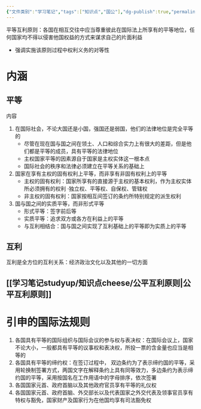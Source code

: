 ```yaml
---
{"文件类别":"学习笔记","tags":["知识点","国公"],"dg-publish":true,"permalink":"/学习笔记studyup/知识点cheese/平等互利原则/","dgPassFrontmatter":true,"created":"2024-09-25T20:10:22.286+08:00","updated":"2024-10-25T12:20:55.290+08:00"}
---
```


平等互利原则：各国在相互交往中应当尊重彼此在国际法上所享有的平等地位，任何国家均不得以侵害他国权益的方式来谋求自己的片面利益
- 强调实施该原则过程中权利义务的对等性

# 内涵
## 平等
内容
1. 在国际社会，不论大国还是小国，强国还是弱国，他们的法律地位是完全平等的
	- 尽管在现在国与国之间在领土、人口和综合实力上有很大的差距，但是他们都是平等的成员，具有平等的法律地位
	- 主权国家平等的因素源自于国家是主权实体这一根本点
	- 国际社会的秩序和法律必须建立在平等关系的基础上
2. 国家在享有主权的固有权利上平等，而非享有非固有权利上的平等
	- 主权的固有权利：国家所享有的直接源于主权的基本权利，作为主权实体所必须拥有的权利
	·独立权、平等权、自保权、管辖权
	- 非主权的固有权利：国家按相互间签订的条约所特别规定的派生权利
3. 国与国之间的实质平等，而非形式平等
	- 形式平等：签字前后等
	- 实质平等：追求双方或各方在利益上的平等
	- 与互利相结合：国与国之间实现了互利基础上的平等即为实质上的平等
## 互利
互利是全方位的互利关系：经济政治文化以及其他的一切方面
## [[学习笔记studyup/知识点cheese/公平互利原则\|公平互利原则]]

# 引申的国际法规则
1. 各国具有平等的国际组织与国际会议的参与权与表决权：在国际会议上，国家不论大小，一般都具有平等的议事权和表决权，所投一票的含金量也应当是相等的
2. 各国具有平等的缔约权：在签订过程中， 双边条约为了表示缔约国的平等，采用轮换制签署方式，两国文字在解释条约上具有同等效力，多边条约为表示缔约国的平等，采用按国名在工作用语中的字母排序，依次签署
3. 各国国家元首、政府首脑以及其他政府官员享有平等的礼仪权
4. 各国国家元首、政府首脑、外交部长以及代表国家之外交代表及领事官员享有特权与豁免，国家财产及国家行为在他国均享有司法豁免权

